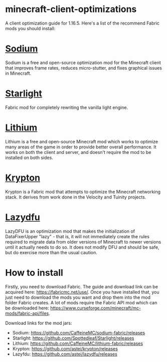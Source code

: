 # minecraft-client-optimizations
A client optimization guide for 1.16.5. Here's a list of the recommend Fabric mods you should install:

# [Sodium](https://github.com/CaffeineMC/sodium-fabric)
Sodium is a free and open-source optimization mod for the Minecraft client that improves frame rates, reduces micro-stutter, and fixes graphical issues in Minecraft.

# [Starlight](https://github.com/Spottedleaf/Starlight)
Fabric mod for completely rewriting the vanilla light engine.

# [Lithium](https://github.com/CaffeineMC/lithium-fabric)
Lithium is a free and open-source Minecraft mod which works to optimize many areas of the game in order to provide better overall performance. It works on both the client and server, and doesn't require the mod to be installed on both sides.

# [Krypton](https://github.com/astei/krypton)
Krypton is a Fabric mod that attempts to optimize the Minecraft networking stack. It derives from work done in the Velocity and Tuinity projects.

# [Lazydfu](https://github.com/astei/lazydfu)
LazyDFU is an optimization mod that makes the initialization of DataFixerUpper "lazy" - that is, it will not immediately create the rules required to migrate data from older versions of Minecraft to newer versions until it actually needs to do so. It does not modify DFU and should be safe, but do exercise more than the usual caution.

# How to install
Firstly, you need to download Fabric. The guide and download link can be acquired here: https://fabricmc.net/use/. Once you have installed that, you just need to download the mods you want and drop them into the mod folder Fabric creates. A lot of mods require the Fabric API mod which can be downloaded here: https://www.curseforge.com/minecraft/mc-mods/fabric-api/files.

Download links for the mod jars:
* Sodium: https://github.com/CaffeineMC/sodium-fabric/releases
* Starlight: https://github.com/Spottedleaf/Starlight/releases
* Lithium: https://github.com/CaffeineMC/lithium-fabric/releases
* Krypton: https://github.com/astei/krypton/releases
* Lazyfdu: https://github.com/astei/lazydfu/releases
